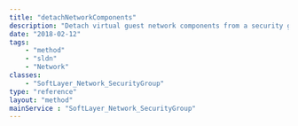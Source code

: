 ```yaml
---
title: "detachNetworkComponents"
description: "Detach virtual guest network components from a security group by deleting its [SoftLayer_Virtual_Network_SecurityGroup_NetworkComponentBinding](reference/datatypes/SoftLayer_Virtual_Network_SecurityGroup_NetworkComponentBinding). "
date: "2018-02-12"
tags:
    - "method"
    - "sldn"
    - "Network"
classes:
    - "SoftLayer_Network_SecurityGroup"
type: "reference"
layout: "method"
mainService : "SoftLayer_Network_SecurityGroup"
---
```

